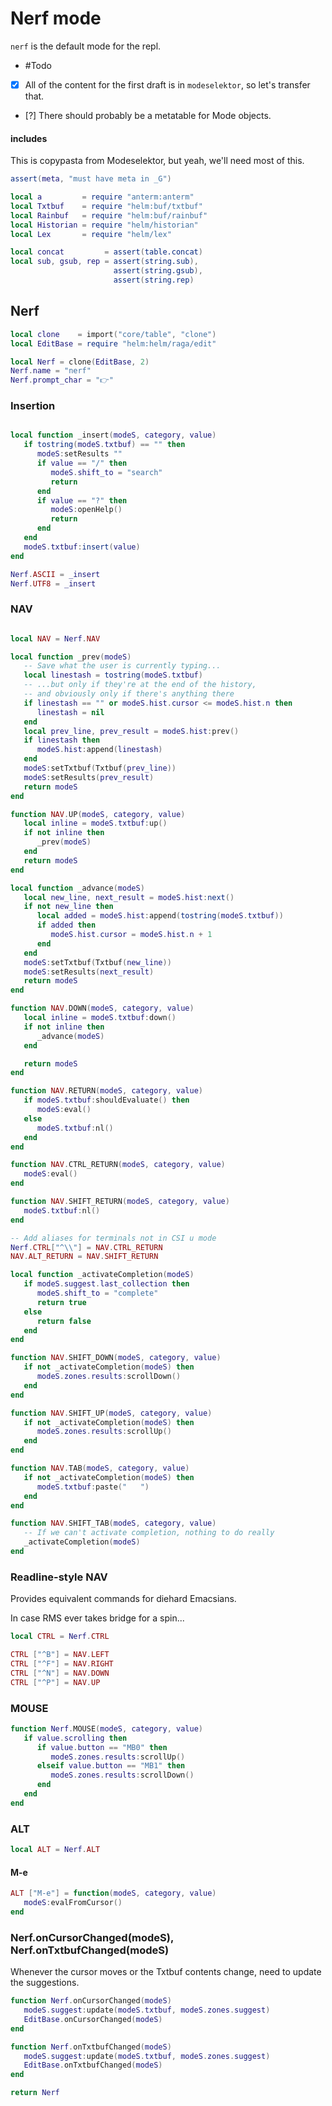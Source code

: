# Nerf mode


`nerf` is the default mode for the repl\.


-  \#Todo

  - [X]  All of the content for the first draft is in `modeselektor`, so
      let's transfer that\.

  - [?]  There should probably be a metatable for Mode objects\.


#### includes

This is copypasta from Modeselektor, but yeah, we'll need most of this\.

```lua
assert(meta, "must have meta in _G")
```

```lua
local a         = require "anterm:anterm"
local Txtbuf    = require "helm:buf/txtbuf"
local Rainbuf   = require "helm:buf/rainbuf"
local Historian = require "helm/historian"
local Lex       = require "helm/lex"

local concat         = assert(table.concat)
local sub, gsub, rep = assert(string.sub),
                       assert(string.gsub),
                       assert(string.rep)
```


## Nerf

```lua
local clone    = import("core/table", "clone")
local EditBase = require "helm:helm/raga/edit"

local Nerf = clone(EditBase, 2)
Nerf.name = "nerf"
Nerf.prompt_char = "👉"
```

### Insertion

```lua

local function _insert(modeS, category, value)
   if tostring(modeS.txtbuf) == "" then
      modeS:setResults ""
      if value == "/" then
         modeS.shift_to = "search"
         return
      end
      if value == "?" then
         modeS:openHelp()
         return
      end
   end
   modeS.txtbuf:insert(value)
end

Nerf.ASCII = _insert
Nerf.UTF8 = _insert

```

### NAV

```lua

local NAV = Nerf.NAV

local function _prev(modeS)
   -- Save what the user is currently typing...
   local linestash = tostring(modeS.txtbuf)
   -- ...but only if they're at the end of the history,
   -- and obviously only if there's anything there
   if linestash == "" or modeS.hist.cursor <= modeS.hist.n then
      linestash = nil
   end
   local prev_line, prev_result = modeS.hist:prev()
   if linestash then
      modeS.hist:append(linestash)
   end
   modeS:setTxtbuf(Txtbuf(prev_line))
   modeS:setResults(prev_result)
   return modeS
end

function NAV.UP(modeS, category, value)
   local inline = modeS.txtbuf:up()
   if not inline then
      _prev(modeS)
   end
   return modeS
end

local function _advance(modeS)
   local new_line, next_result = modeS.hist:next()
   if not new_line then
      local added = modeS.hist:append(tostring(modeS.txtbuf))
      if added then
         modeS.hist.cursor = modeS.hist.n + 1
      end
   end
   modeS:setTxtbuf(Txtbuf(new_line))
   modeS:setResults(next_result)
   return modeS
end

function NAV.DOWN(modeS, category, value)
   local inline = modeS.txtbuf:down()
   if not inline then
      _advance(modeS)
   end

   return modeS
end
```

```lua
function NAV.RETURN(modeS, category, value)
   if modeS.txtbuf:shouldEvaluate() then
      modeS:eval()
   else
      modeS.txtbuf:nl()
   end
end

function NAV.CTRL_RETURN(modeS, category, value)
   modeS:eval()
end

function NAV.SHIFT_RETURN(modeS, category, value)
   modeS.txtbuf:nl()
end

-- Add aliases for terminals not in CSI u mode
Nerf.CTRL["^\\"] = NAV.CTRL_RETURN
NAV.ALT_RETURN = NAV.SHIFT_RETURN

local function _activateCompletion(modeS)
   if modeS.suggest.last_collection then
      modeS.shift_to = "complete"
      return true
   else
      return false
   end
end

function NAV.SHIFT_DOWN(modeS, category, value)
   if not _activateCompletion(modeS) then
      modeS.zones.results:scrollDown()
   end
end

function NAV.SHIFT_UP(modeS, category, value)
   if not _activateCompletion(modeS) then
      modeS.zones.results:scrollUp()
   end
end

function NAV.TAB(modeS, category, value)
   if not _activateCompletion(modeS) then
      modeS.txtbuf:paste("   ")
   end
end

function NAV.SHIFT_TAB(modeS, category, value)
   -- If we can't activate completion, nothing to do really
   _activateCompletion(modeS)
end
```


### Readline\-style NAV

Provides equivalent commands for diehard Emacsians\.

In case RMS ever takes bridge for a spin\.\.\.

```lua
local CTRL = Nerf.CTRL

CTRL ["^B"] = NAV.LEFT
CTRL ["^F"] = NAV.RIGHT
CTRL ["^N"] = NAV.DOWN
CTRL ["^P"] = NAV.UP
```


### MOUSE

```lua
function Nerf.MOUSE(modeS, category, value)
   if value.scrolling then
      if value.button == "MB0" then
         modeS.zones.results:scrollUp()
      elseif value.button == "MB1" then
         modeS.zones.results:scrollDown()
      end
   end
end
```


### ALT

```lua
local ALT = Nerf.ALT
```


#### M\-e

```lua
ALT ["M-e"] = function(modeS, category, value)
   modeS:evalFromCursor()
end
```

### Nerf\.onCursorChanged\(modeS\), Nerf\.onTxtbufChanged\(modeS\)

Whenever the cursor moves or the Txtbuf contents change, need to
update the suggestions\.

```lua
function Nerf.onCursorChanged(modeS)
   modeS.suggest:update(modeS.txtbuf, modeS.zones.suggest)
   EditBase.onCursorChanged(modeS)
end

function Nerf.onTxtbufChanged(modeS)
   modeS.suggest:update(modeS.txtbuf, modeS.zones.suggest)
   EditBase.onTxtbufChanged(modeS)
end
```

```lua
return Nerf
```
